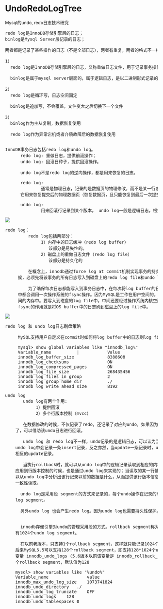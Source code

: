 # UndoRedoLogTree
Mysql的undo, redo日志技术研究

<pre>
redo log是InnoDB存储引擎层的日志；
binlog是Mysql Server层记录的日志；

两者都是记录了某些操作的日志（不是全部日志），两者有重复，两者的格式不一样。

1）
  redo log是InnoDB存储引擎层的日志，又称重做日志文件，用于记录事务操作的变化，记录的是数据修改之后的值。
     
  binlog是属于mysql server层面的，属于逻辑日志，是以二进制形式记录的是这个操作语句的原始逻辑。       

2）
  redo log是循环写，日志空间固定
  
  binlog是追加写，不会覆盖，文件变大之后切换下一个文件

3）
  binlog作为主从复制，数据恢复使用
 
  redo log作为异常宕机或者介质故障后的数据恢复使用

</pre>

<pre>
InnoDB事务日志包括redo log和undo log。
      redo log: 重做日志，提供前滚操作；
      undo log: 回滚日种子，提供回滚操作。

      undo log不是redo log的逆向操作，都是用来恢复的日志。

      redo log:
              通常是物理日志，记录的是数据页的物理修改，而不是某一行或某几行修改成什么样，
      它用来恢复提交后的物理数据页（恢复数据页，且只能恢复到最后一次提交的位置）

      undo log:
              用来回滚行记录到某个版本。 undo log一般是逻辑日志，根据每行记录进行记录。
</pre>


![](https://i.imgur.com/I49Mp7q.png)

<pre>
redo log：
         redo log包括两部分：
              1）内存中的日志缓冲（redo log buffer）
                 该部分是易失性的。
              2）磁盘上的重做日志文件（redo log file）
                 该部分是持久化的

         在概念上，innodb通过force log at commit机制实现事务的持久性，即在事务提交的时
     候，必须先将该事务的所有日志写入到磁盘上的redo log file和undo log file中进行持久化。

         为了确保每次日志都能写入到事务日志中，在每次将log buffer的日志写入日志文件的过程
     中都会调用一次操作系统的fsync操作。因为MySQL是工作在用户空间的。log buffer处于用户空
     间的内存中。要写入到磁盘的log file中，中间还要经过操作系统内核空间的os buffer，调用
     fsync的作用就是将OS buffer中的日志刷到磁盘上的log file中。
</pre>


![](https://i.imgur.com/jAkXaJH.png)

<pre>
redo log 和 undo log日志刷盘策略

     MySQL支持用户自定义在commit时如何将log buffer中的日志刷log file中。这种控制通过变量 innodb_flush_log_at_trx_commit 的值来决定。该变量有3种值：0、1、2，默认为1。

     mysql> show global variables like "innodb_log%"
     Variable_name          |           Value
     innodb_log_buffer_size	            8388608
     innodb_log_checksums	            ON
     innodb_log_compressed_pages	    ON
     innodb_log_file_size	            268435456
     innodb_log_files_in_group	        2
     innodb_log_group_home_dir	        ./
     innodb_log_write_ahead_size	    8192
</pre>

<pre>
undo log
       undo log有两个作用:
            1）提供回滚
            2）多个行版本控制（mvcc）

       在数据修改的时候，不仅记录了redo，还记录了对应的undo，如果因为某些原因导致事务失败
    了，可以借助该undo日志进行回滚。

       undo log 和 redo log不一样，undo记录的是逻辑日志，可以认为当delete 一条记录时，
    undo log中会记录一条insert记录，反之亦然，当update一条记录时，undo log记录一条对应
    相反的update记录。

       当执行rollback时，就可以从undo log中的逻辑记录读取到相应的内容并进行回滚。有时候
    应用到行版本控制的时候，也是通过undo log来实现的；当读取的某一行被其他事务锁定时，它可
    以从undo log中分析出该行记录以前的数据是什么，从而提供该行版本信息，让用户实现非锁定
    一致性读取。

      undo log是采用段 segment的方式来记录的，每个undo操作在记录的时候回占用一个undo 
    log segment。

      另外undo log 也会产生redo log。因为undo log也需要持久性保护。


      innodb存储引擎对undo的管理采用段的方式。rollback segment称为回滚段，每个回滚段中
    有1024个undo log segment。

      在以前老版本，只支持1个rollback segment，这样就只能记录1024个undo log segment。
    后来MySQL5.5可以支持128个rollback segment，即支持128*1024个undo操作，还可以通过
    变量 innodb_undo_logs (5.6版本以前该变量是 innodb_rollback_segments )自定义多少
    个rollback segment，默认值为128

    mysql> show variables like "%undo%"
    Variable_name               value
    innodb_max_undo_log_size	1073741824
    innodb_undo_directory	./
    innodb_undo_log_truncate	OFF
    innodb_undo_logs	128
    innodb_undo_tablespaces	0
</pre>